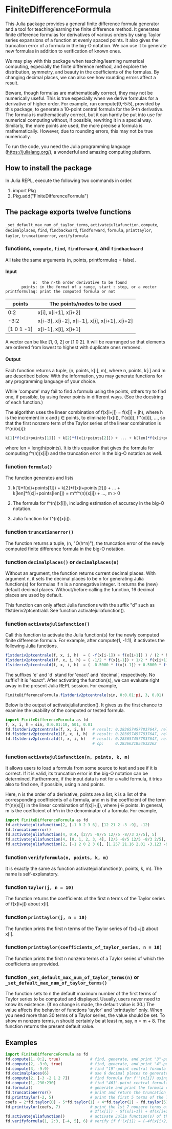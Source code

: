 # FiniteDifferenceFormula

This Julia package provides a general finite difference formula generator and a tool
for teaching/learning the finite difference method. It generates finite difference
formulas for derivatives of various orders by using Taylor series expansions of a
function at evenly spaced points. It also gives the truncation error of a formula
in the big-O notation. We can use it to generate new formulas in addition to
verification of known ones.

We may play with this package when teaching/learning numerical computing, especially
the finite difference method, and explore the distribution, symmetry, and beauty in
the coefficients of the formulas. By changing decimal places, we can also see how
rounding errors affect a result.

Beware, though formulas are mathematically correct, they may not be numerically useful.
This is true especially when we derive formulas for a derivative of higher order. For
example, run compute(9,-5:5), provided by this package, to generate a 10-point
central formula for the 9-th derivative. The formula is mathematically correct, but it
can hardly be put into use for numerical computing without, if possible, rewriting it
in a special way. Similarly, the more points are used, the more precise a formula
is mathematically. However, due to rounding errors, this may not be true numerically.

To run the code, you need the Julia programming language (https://julialang.org/), a
wonderful and amazing computing platform.

## How to install the package

In Julia REPL, execute the following two commands in order.

1. import Pkg
1. Pkg.add("FiniteDifferenceFormula")

## The package exports twelve functions

```_set_default_max_num_of_taylor_terms```, ```activatejuliafunction```,
```compute```, ```decimalplaces```, ```find```, ```findbackward```,
```findforward```, ```formula```, ```printtaylor```, ```taylor```, 
```truncationerror```, ```verifyformula```

### functions, ```compute```, ```find```, ```findforward```, and ```findbackward```

All take the same arguments (n, points, printformulaq = false).

#### Input

```
            n:  the n-th order derivative to be found
       points: in the format of a range, start : stop, or a vector
printformulaq: print the computed formula or not
```

|   points     |   The points/nodes to be used                  |
|   ---------- | ---------------------------------------------- |
|    0:2       |   x[i], x[i+1], x[i+2]                         |
|   -3:2       |   x[i-3], x[i-2], x[i-1], x[i], x[i+1], x[i+2] |
|   [1 0 1 -1] |   x[i-1], x[i], x[i+1]                         |

A vector can be like [1, 0, 2] or [1 0 2]. It will be rearranged so that elements are ordered
from lowest to highest with duplicate ones removed.

#### Output

Each function returns a tuple, (n, points, k[:], m), where n, points, k[:] and m are described below.
With the information, you may generate functions for any programming language of your choice.

While 'compute' may fail to find a formula using the points, others try to find one, if possible,
by using fewer points in different ways. (See the docstring of each function.)

The algorithm uses the linear combination of f(x[i+j]) = f(x[i] + jh), where h is the increment
in x and j ∈ points, to eliminate f(x[i]), f'(x[i]), f''(x[i]), ..., so that the first nonzero
term of the Taylor series of the linear combination is f^(n)(x[i]):

```Julia
k[1]*f(x[i+points[1]]) + k[2]*f(x[i+points[2]]) + ... + k[len]*f(x[i+points[len]]) = m*f^(n)(x[i]) + ..., m > 0
```

where len = length(points). It is this equation that gives the formula for computing f^(n)(x[i])
and the truncation error in the big-O notation as well.

### function ```formula()```

The function generates and lists

1. k[1]\*f(x[i+points[1]]) + k[2]\*f(x[i+points[2]]) + ... + k[len]\*f(x[i+points[len]])
       = m\*f^(n)(x[i]) + ..., m > 0

1. The formula for f^(n)(x[i]), including estimation of accuracy in the big-O notation.

1. Julia function for f^(n)(x[i]).

### function ```truncationerror()```

The function returns a tuple, (n, "O(h^n)"), the truncation error of the newly computed finite
difference formula in the big-O notation.

### function ```decimalplaces()``` or ```decimalplaces(n)```

Without an argument, the function returns current decimal places. With argument n, it sets the
decimal places to be n for generating Julia function(s) for formulas if n is a nonnegative
integer. It returns the (new) default decimal places. Without/before calling the function, 16
decimal places are used by default.

This function can only affect Julia functions with the suffix "d" such as f1stderiv2ptcentrald.
See function activatejuliafunction().

### function ```activatejuliafunction()```

Call this function to activate the Julia function(s) for the newly computed finite
difference formula. For example, after compute(1, -1:1), it activates the
following Julia functions.

```Julia
f1stderiv2ptcentrale(f, x, i, h)  = ( -f(x[i-1]) + f(x[i+1]) ) / (2 * h)
f1stderiv2ptcentrale1(f, x, i, h) = ( -1/2 * f(x[i-1]) + 1/2 * f(x[i+1]) ) / h
f1stderiv2ptcentrald(f, x, i, h)  = ( -0.5000 * f(x[i-1]) + 0.5000 * f(x[i+1]) ) / h
```
The suffixes 'e' and 'd' stand for 'exact' and 'decimal', respectively. No suffix? It is "exact".
After activating the function(s), we can evaluate right away in the present Julia REPL session. For example,

```Julia
FiniteDifferenceFormula.f1stderiv2ptcentrale(sin, 0:0.01:pi, 3, 0.01)
```
Below is the output of activatejuliafunction(). It gives us the first chance to examine the usability
of the computed or tested formula.

```Julia
import FiniteDifferenceFormula as fd
f, x, i, h = sin, 0:0.01:10, 501, 0.01
fd.f1stderiv2ptcentrale(f, x, i, h)   # result: 0.2836574577837647, relative error = 0.00166666%
fd.f1stderiv2ptcentrale1(f, x, i, h)  # result: 0.2836574577837647, relative error = 0.00166666%
fd.f1stderiv2ptcentrald(f, x, i, h)   # result: 0.2836574577837647, relative error = 0.00166666%
                                      # cp:     0.2836621854632262
```

### function ```activatejuliafunction(n, points, k, m)```

It allows users to load a formula from some source to test and see if it is correct. If it is valid,
its truncation error in the big-O notation can be determined. Furthermore, if the input data is not
for a valid formula, it tries also to find one, if possible, using n and points.

Here, n is the order of a derivative, points are a list, k is a list of the corresponding
coefficients of a formula, and m is the coefficient of the term f^(n)(x[i]) in the linear
combination of f(x[i+j]), where j ∈ points. In general, m is the coefficient of h^n in the
denominator of a formula. For example,

```Julia
import FiniteDifferenceFormula as fd
fd.activatejuliafunction(2, [-1 0 2 3 6], [12 21 2 -3 -9], -12)
fd.truncationerror()
fd.activatejuliafunction(4, 0:4, [2//5 -8//5 12//5 -8//3 2//5], 5)
fd.activatejuliafunction(4, [0, 1, 2, 3, 4], [2/5 -8/5 12/5 -8/3 2/5], 5)
fd.activatejuliafunction(2, [-1 2 0 2 3 6], [1.257 21.16 2.01 -3.123 -9.5], -12)
```
### function ```verifyformula(n, points, k, m)```

It is exactly the same as function activatejuliafunction(n, points, k, m). The name
is self-explanatory.

### function ```taylor(j, n = 10)```

The function returns the coefficients of the first n terms of the Taylor series of f(x[i+j])
about x[i].

### function ```printtaylor(j, n = 10)```

The function prints the first n terms of the Taylor series of f(x[i+j]) about x[i].

### function ```printtaylor(coefficients_of_taylor_series, n = 10)```

The function prints the first n nonzero terms of a Taylor series of which the coefficients are
provided.

### function ```_set_default_max_num_of_taylor_terms(n)``` or ```_set_default_max_num_of_taylor_terms()```

The function sets to n the default maximum number of the first terms of Taylor series to be computed and
displayed. Usually, users never need to know its existence. (If no change is made, the default value is 30.)
The value affects the behavior of functions 'taylor' and 'printtaylor' only. When you need more than
30 terms of a Taylor series, the value should be set. To show m nonzero terms, n should certainly be at least
m, say, n = m + 8. The function returns the present default value.

## Examples

```Julia
import FiniteDifferenceFormula as fd
fd.compute(1, 0:2, true)             # find, generate, and print "3"-point forward formula for f'(x[i])
fd.compute(2, -3:0, true)            # find, generate, and print "4"-point backward formula for f''(x[i])
fd.compute(3, -9:9)                  # find "19"-point central formula for f'''(x[i])
fd.decimalplaces(6)                  # use 6 decimal places to generate Julia functions of computed formulas
fd.compute(2, [-3 -2 1 2 7])         # find formula for f''(x[i]) using points x[i+j], j = -3, -2, 1, 2, and 7
fd.compute(1,-230:230)               # find "461"-point central formula for f'(x[i]). does it exist? run the code!
fd.formula()                         # generate and print the formula computed last time you called compute(...)
fd.truncationerror()                 # print and return the truncation error of the newly computed formula
fd.printtaylor(-2, 5)                # print the first 5 terms of the Taylor series of f(x[i-2]) about x[i]
coefs = 2*fd.taylor(0) - 5*fd.taylor(1) + 4*fd.taylor(2) - fd.taylor(5);
fd.printtaylor(coefs, 7)             # print the 1st 7 nonzero terms of the Taylor series of
                                     # 2f(x[i]) - 5f(x[i+1]) + 4f(x[i+2]) - f(x[i+5])
fd.activatejuliafunction()           # activate Julia function(s) of the newly computed formula in present REPL session
fd.verifyformula(1, 2:3, [-4, 5], 6) # verify if f'(x[i]) = (-4f(x[i+2] + 5f(x[i+3)) / (6h) is a valid formula
```

